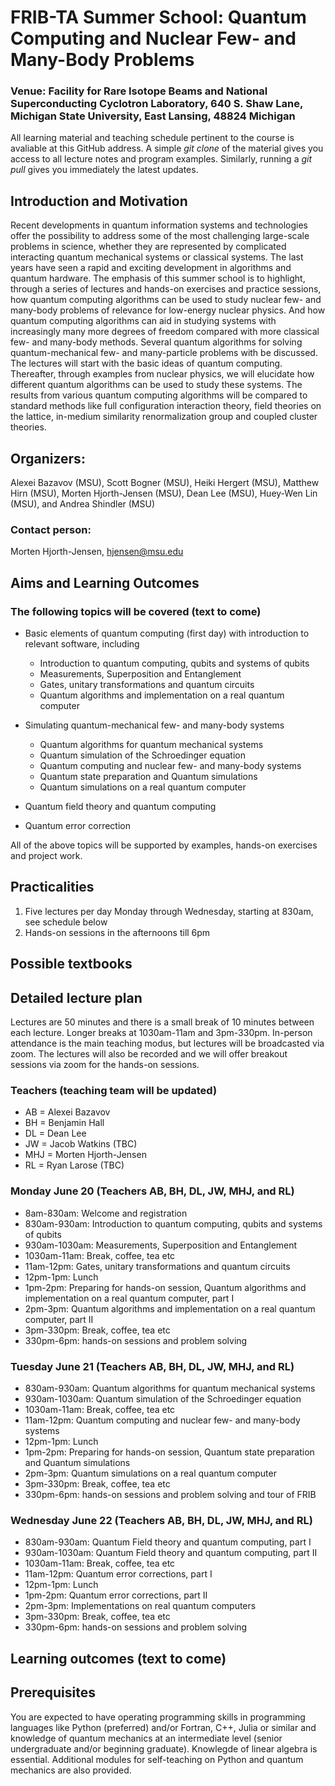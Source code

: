 # FRIB-TA Summer School: Quantum Computing and Nuclear Few- and Many-Body Problems

### Venue: Facility for Rare Isotope Beams and National Superconducting Cyclotron Laboratory, 640 S. Shaw Lane, Michigan State University, East Lansing, 48824 Michigan

All learning material and teaching schedule pertinent to the course is
avaliable at this GitHub address. A simple _git clone_ of the material
gives you access to all lecture notes and program examples. Similarly,
running a _git pull_ gives you immediately the latest updates.

## Introduction and Motivation

Recent developments in quantum information systems and technologies
offer the possibility to address some of the most challenging
large-scale problems in science, whether they are represented by
complicated interacting quantum mechanical systems or classical
systems. The last years have seen a rapid and exciting development in
algorithms and quantum hardware.  The emphasis of this summer school
is to highlight, through a series of lectures and hands-on exercises
and practice sessions, how quantum computing algorithms can be used to
study nuclear few- and many-body problems of relevance for low-energy
nuclear physics.  And how quantum computing algorithms can aid in
studying systems with increasingly many more degrees of freedom
compared with more classical few- and many-body methods.  Several
quantum algorithms for solving quantum-mechanical few- and
many-particle problems with be discussed.  The lectures will start
with the basic ideas of quantum computing. Thereafter, through
examples from nuclear physics, we will elucidate how different quantum
algorithms can be used to study these systems. The results from
various quantum computing algorithms will be compared to standard
methods like full configuration interaction theory, field theories on
the lattice, in-medium similarity renormalization group and coupled
cluster theories.


## Organizers:
Alexei Bazavov (MSU), Scott Bogner (MSU), Heiki Hergert (MSU), Matthew Hirn (MSU), Morten Hjorth-Jensen (MSU), Dean Lee (MSU), Huey-Wen Lin (MSU), and Andrea Shindler (MSU)
### Contact person:
Morten Hjorth-Jensen, hjensen@msu.edu

## Aims and Learning Outcomes

###  The following topics will be covered (text to come)
- Basic elements of quantum computing (first day) with introduction to relevant software, including
   - Introduction to quantum computing, qubits and systems of qubits
   - Measurements, Superposition and Entanglement
   - Gates, unitary transformations and quantum circuits
   - Quantum algorithms and implementation on a real quantum computer

- Simulating quantum-mechanical few- and many-body systems
   - Quantum algorithms for quantum mechanical systems
   - Quantum simulation of the Schroedinger equation
   - Quantum computing and nuclear few- and many-body systems
   - Quantum state preparation and Quantum simulations
   - Quantum simulations on a real quantum computer

- Quantum field theory and quantum computing
- Quantum error correction

All of the above topics will be supported by examples, hands-on exercises and project work.


## Practicalities

1. Five lectures per day Monday through Wednesday, starting at 830am, see schedule below
2. Hands-on sessions in the afternoons till 6pm


## Possible textbooks


## Detailed lecture plan 

Lectures are 50 minutes and there is a small break of 10 minutes
between each lecture. Longer breaks at 1030am-11am and 3pm-330pm.
In-person attendance is the main teaching modus, but lectures will be
broadcasted via zoom. The lectures will also be recorded and we will
offer breakout sessions via zoom for the hands-on sessions.

### Teachers (teaching team will be updated)
- AB = Alexei Bazavov
- BH = Benjamin Hall
- DL = Dean Lee
- JW = Jacob Watkins (TBC)
- MHJ = Morten Hjorth-Jensen
- RL = Ryan Larose (TBC)



### Monday June 20 (Teachers AB, BH, DL, JW, MHJ, and RL)
- 8am-830am: Welcome and registration
- 830am-930am: Introduction to quantum computing, qubits and systems of qubits
- 930am-1030am: Measurements, Superposition and Entanglement
- 1030am-11am: Break, coffee, tea etc
- 11am-12pm: Gates, unitary transformations and quantum circuits
- 12pm-1pm: Lunch
- 1pm-2pm: Preparing for hands-on session, Quantum algorithms and implementation on a real quantum computer, part I
- 2pm-3pm: Quantum algorithms and implementation on a real quantum computer, part II
- 3pm-330pm: Break, coffee, tea etc
- 330pm-6pm: hands-on sessions and problem solving

### Tuesday June 21  (Teachers AB, BH, DL, JW, MHJ, and RL)
- 830am-930am: Quantum algorithms for quantum mechanical systems
- 930am-1030am: Quantum simulation of the Schroedinger equation
- 1030am-11am: Break, coffee, tea etc
- 11am-12pm: Quantum computing and nuclear few- and many-body systems
- 12pm-1pm: Lunch
- 1pm-2pm:  Preparing for hands-on session, Quantum state preparation and Quantum simulations
- 2pm-3pm:  Quantum simulations on a real quantum computer
- 3pm-330pm: Break, coffee, tea etc
- 330pm-6pm: hands-on sessions and problem solving and tour of FRIB

### Wednesday June 22   (Teachers AB, BH, DL, JW, MHJ, and RL)
- 830am-930am: Quantum Field theory and quantum computing, part I
- 930am-1030am: Quantum Field theory and quantum computing, part II
- 1030am-11am: Break, coffee, tea etc
- 11am-12pm: Quantum error corrections, part I
- 12pm-1pm: Lunch
- 1pm-2pm: Quantum error corrections, part II  
- 2pm-3pm: Implementations on real quantum computers 
- 3pm-330pm: Break, coffee, tea etc
- 330pm-6pm: hands-on sessions and problem solving

##  Learning outcomes (text to come)

## Prerequisites

You are expected to have operating programming skills in programming
languages like Python (preferred) and/or Fortran, C++, Julia or
similar and knowledge of quantum mechanics at an intermediate level
(senior undergraduate and/or beginning graduate). Knowlegde of linear
algebra is essential.  Additional modules for self-teaching on Python
and quantum mechanics are also provided. 

